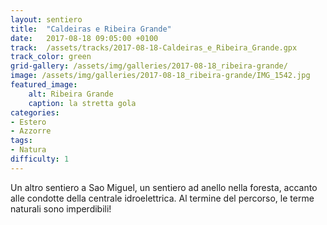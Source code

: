 ```yaml
---
layout: sentiero
title:  "Caldeiras e Ribeira Grande"
date:   2017-08-18 09:05:00 +0100
track:  /assets/tracks/2017-08-18-Caldeiras_e_Ribeira_Grande.gpx
track_color: green
grid-gallery: /assets/img/galleries/2017-08-18_ribeira-grande/
image: /assets/img/galleries/2017-08-18_ribeira-grande/IMG_1542.jpg
featured_image:
    alt: Ribeira Grande
    caption: la stretta gola
categories:
- Estero
- Azzorre
tags:
- Natura
difficulty: 1
---
```


Un altro sentiero a Sao Miguel, un sentiero ad anello nella foresta, accanto alle condotte della centrale idroelettrica. 
Al termine del percorso, le terme naturali sono imperdibili!